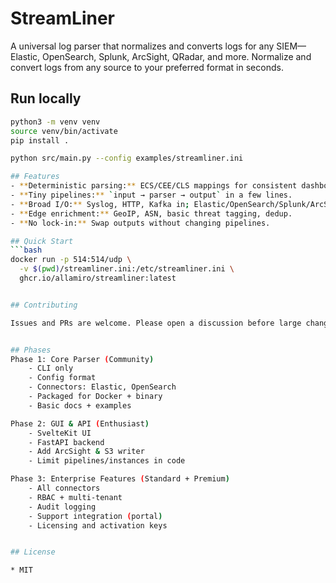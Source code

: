 # StreamLiner

A universal log parser that normalizes and converts logs for any SIEM—Elastic, OpenSearch, Splunk, ArcSight, QRadar, and more.
Normalize and convert logs from any source to your preferred format in seconds.

## Run locally

```bash
python3 -m venv venv
source venv/bin/activate
pip install .

python src/main.py --config examples/streamliner.ini

## Features
- **Deterministic parsing:** ECS/CEE/CLS mappings for consistent dashboards.
- **Tiny pipelines:** `input → parser → output` in a few lines.
- **Broad I/O:** Syslog, HTTP, Kafka in; Elastic/OpenSearch/Splunk/ArcSight/QRadar/S3 out.
- **Edge enrichment:** GeoIP, ASN, basic threat tagging, dedup.
- **No lock-in:** Swap outputs without changing pipelines.

## Quick Start
```bash
docker run -p 514:514/udp \
  -v $(pwd)/streamliner.ini:/etc/streamliner.ini \
  ghcr.io/allamiro/streamliner:latest


## Contributing

Issues and PRs are welcome. Please open a discussion before large changes.


## Phases 
Phase 1: Core Parser (Community)
    - CLI only
    - Config format
    - Connectors: Elastic, OpenSearch
    - Packaged for Docker + binary
    - Basic docs + examples

Phase 2: GUI & API (Enthusiast)
    - SvelteKit UI
    - FastAPI backend
    - Add ArcSight & S3 writer
    - Limit pipelines/instances in code

Phase 3: Enterprise Features (Standard + Premium)
    - All connectors
    - RBAC + multi-tenant
    - Audit logging
    - Support integration (portal)
    - Licensing and activation keys


## License

* MIT